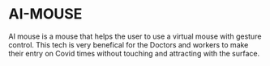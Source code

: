 # AI-MOUSE
AI mouse is a mouse that helps the user to use a virtual mouse with gesture control. This tech is very benefical for the  Doctors and workers to make their entry on Covid times without touching and attracting with the surface.
